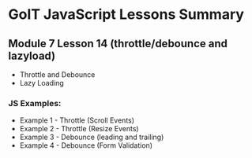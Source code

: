 # GoIT JavaScript Lessons Summary

## Module 7 Lesson 14 (throttle/debounce and lazyload)

- Throttle and Debounce
- Lazy Loading

### JS Examples:

- Example 1 - Throttle (Scroll Events)
- Example 2 - Throttle (Resize Events)
- Example 3 - Debounce (leading and trailing)
- Example 4 - Debounce (Form Validation)
